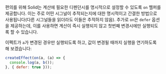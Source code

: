 편의를 위해 Solid는 계산에 필요한 디펜던시를 명시적으로 설정할 수 있도록 `on` 헬퍼를 제공합니다.
이는 주로 어떤 시그널이 추적되는지에 대한 명시적이고 간결한 방법으로 사용됩니다(다른 시그널들을 읽더라도 이들은 추적하지 않음). 추가로 `on`은 `defer` 옵션을 제공하는데, 이를 사용하면 계산이 즉시 실행되지 않고 첫번째 변경시에만 실행되도록 할 수 있습니다.

이펙트가 `a`가 변경된 경우만 실행되도록 하고, 값이 변경될 때까지 실행을 연기하도록 해 보겠습니다:

```js
createEffect(on(a, (a) => {
  console.log(a, b());
}, { defer: true }));
```
